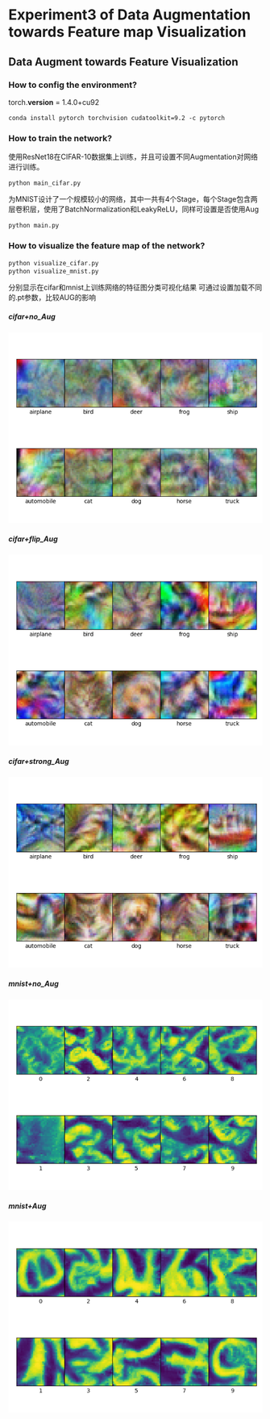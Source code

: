 # Experiment3 of Data Augmentation towards Feature map Visualization

## Data Augment towards Feature Visualization

### How to config the environment?
torch.__version__ = 1.4.0+cu92
```
conda install pytorch torchvision cudatoolkit=9.2 -c pytorch
```

### How to train the network?

使用ResNet18在CIFAR-10数据集上训练，并且可设置不同Augmentation对网络进行训练。

```
python main_cifar.py
```

为MNIST设计了一个规模较小的网络，其中一共有4个Stage，每个Stage包含两层卷积层，使用了BatchNormalization和LeakyReLU，同样可设置是否使用Aug

```
python main.py
```


### How to visualize the feature map of the network?

```
python visualize_cifar.py
python visualize_mnist.py
```
分别显示在cifar和mnist上训练网络的特征图分类可视化结果
可通过设置加载不同的.pt参数，比较AUG的影响

##### cifar+no_Aug

![cifar_res18](result/cifar/cifar_res18.png)
##### cifar+flip_Aug

![cifar_aug_res18](result/cifar/cifar_aug_res18.png)
##### cifar+strong_Aug

![cifar_augs_res18](result/cifar/cifar_augs_res18.png)


##### mnist+no_Aug
![mnist_noaug_cnn](result/mnist/mnist_noaug_cnn.png)
##### mnist+Aug
![mnist_augs_cnn](result/mnist/mnist_augs_cnn.png)



